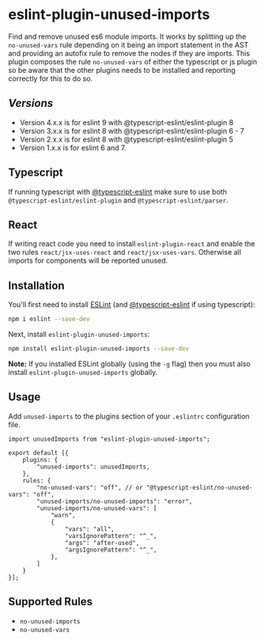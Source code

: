 # eslint-plugin-unused-imports

Find and remove unused es6 module imports. It works by splitting up the `no-unused-vars` rule depending on it being an import statement in the AST and providing an autofix rule to remove the nodes if they are imports. This plugin composes the rule `no-unused-vars` of either the typescript or js plugin so be aware that the other plugins needs to be installed and reporting correctly for this to do so.

## _Versions_

-   Version 4.x.x is for eslint 9 with @typescript-eslint/eslint-plugin 8
-   Version 3.x.x is for eslint 8 with @typescript-eslint/eslint-plugin 6 - 7
-   Version 2.x.x is for eslint 8 with @typescript-eslint/eslint-plugin 5
-   Version 1.x.x is for eslint 6 and 7.

## Typescript

If running typescript with [@typescript-eslint](https://github.com/typescript-eslint/typescript-eslint) make sure to use both `@typescript-eslint/eslint-plugin` and `@typescript-eslint/parser`.

## React

If writing react code you need to install `eslint-plugin-react` and enable the two rules `react/jsx-uses-react` and `react/jsx-uses-vars`. Otherwise all imports for components will be reported unused.

## Installation

You'll first need to install [ESLint](http://eslint.org) (and [@typescript-eslint](https://github.com/typescript-eslint/typescript-eslint) if using typescript):

```bash
npm i eslint --save-dev
```

Next, install `eslint-plugin-unused-imports`:

```bash
npm install eslint-plugin-unused-imports --save-dev
```

**Note:** If you installed ESLint globally (using the `-g` flag) then you must also install `eslint-plugin-unused-imports` globally.

## Usage

Add `unused-imports` to the plugins section of your `.eslintrc` configuration file.

```jsonc
import unusedImports from "eslint-plugin-unused-imports";

export default [{
    plugins: {
        "unused-imports": unusedImports,
    },
    rules: {
        "no-unused-vars": "off", // or "@typescript-eslint/no-unused-vars": "off",
        "unused-imports/no-unused-imports": "error",
        "unused-imports/no-unused-vars": [
            "warn",
            {
                "vars": "all",
                "varsIgnorePattern": "^_",
                "args": "after-used",
                "argsIgnorePattern": "^_",
            },
        ]
    }
}];
```

## Supported Rules

-   `no-unused-imports`
-   `no-unused-vars`
